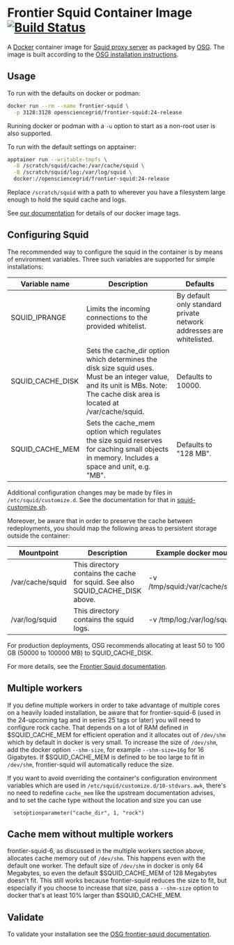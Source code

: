 Frontier Squid Container Image [![Build Status](https://github.com/opensciencegrid/docker-frontier-squid/workflows/dispatched%20build-docker-image/badge.svg)](https://github.com/opensciencegrid/docker-frontier-squid/actions?query=workflow%3A%22dispatched+build-docker-image%22)
==============================

A [Docker](https://hub.docker.com/r/opensciencegrid/frontier-squid) container image for
[Squid proxy server](http://www.squid-cache.org/) as packaged by [OSG](https://osg-htc.org/).
The image is built according to the
[OSG installation instructions](https://osg-htc.org/docs/data/frontier-squid/).

Usage
-----

To run with the defaults on docker or podman:

```bash
docker run --rm --name frontier-squid \
  -p 3128:3128 opensciencegrid/frontier-squid:24-release
```

Running docker or podman with a `-u` option to start as a non-root user
is also supported.

To run with the default settings on apptainer:

```bash
apptainer run --writable-tmpfs \
  -B /scratch/squid/cache:/var/cache/squid \
  -B /scratch/squid/log:/var/log/squid \
  docker://opensciencegrid/frontier-squid:24-release
```

Replace `/scratch/squid` with a path to wherever you have a filesystem
large enough to hold the squid cache and logs.

See [our documentation](https://osg-htc.org/technology/policy/container-release/#tags) for details of our docker
image tags.

Configuring Squid
-----------------

The recommended way to configure the squid in the container is by means of environment variables.
Three such variables are supported for simple installations:

Variable name       | Description                                                             | Defaults                                     |
---------------------|-------------------------------------------------------------------------|----------------------------------------------|
SQUID_IPRANGE       | Limits the incoming connections to the provided whitelist.     |By default only standard private network addresses are whitelisted. |
SQUID_CACHE_DISK    | Sets the cache_dir option which determines the disk size squid uses. Must be an integer value, and its unit is MBs. Note: The cache disk area is located at /var/cache/squid. | Defaults to 10000. |
SQUID_CACHE_MEM     | Sets the cache_mem option which regulates the size squid reserves for caching small objects in memory. Includes a space and unit, e.g. "MB". | Defaults to "128 MB". |

Additional configuration changes may be made by files in `/etc/squid/customize.d`.  See the documentation for that in [squid-customize.sh](squid-customize.sh).

Moreover, be aware that in order to preserve the cache between redeployments, you should map the following areas to persistent storage outside the container:

Mountpoint       | Description                                                          | Example docker mount               |
-----------------|----------------------------------------------------------------------|------------------------------------|
/var/cache/squid | This directory contains the cache for squid. See also SQUID_CACHE_DISK above. | -v /tmp/squid:/var/cache/squid |
/var/log/squid   | This directory contains the squid logs.                              | -v /tmp/log:/var/log/squid         |

For production deployments, OSG recommends allocating at least 50 to 100 GB (50000 to 100000 MB) to SQUID_CACHE_DISK.

For more details, see the [Frontier Squid documentation](https://osg-htc.org/docs/data/frontier-squid/#configuring-frontier-squid).


Multiple workers
----------------

If you define multiple workers in order to take advantage of multiple cores on a heavily loaded installation, be aware that for frontier-squid-6 (used in the 24-upcoming tag and in series 25 tags or later) you will need to configure rock cache.
That depends on a lot of RAM defined in $SQUID_CACHE_MEM for efficient operation and it allocates out of `/dev/shm` which by default in docker is very small.
To increase the size of `/dev/shm`, add the docker option `--shm-size`, for example `--shm-size=16g` for 16 Gigabytes.
If $SQUID_CACHE_MEM is defined to be too large to fit in `/dev/shm`, frontier-squid will automatically reduce the size.

If you want to avoid overriding the container's configuration environment variables which are used in `/etc/squid/customize.d/10-stdvars.awk`, there's no need to redefine `cache_mem` like the upstream documentation advises, and to set the cache type without the location and size you can use
```
  setoptionparameter("cache_dir", 1, "rock")
```


Cache mem without multiple workers
----------------------------------

frontier-squid-6, as discussed in the multiple workers section above, allocates cache memory out of `/dev/shm`.
This happens even with the default one worker.
The default size of `/dev/shm` in docker is only 64 Megabytes, so even the default $SQUID_CACHE_MEM of 128 Megabytes doesn't fit.
This still works because frontier-squid reduces the size to fit, but especially if you choose to increase that size, pass a `--shm-size` option to docker that's at least 10% larger than $SQUID_CACHE_MEM.


Validate
--------

To validate your installation see the [OSG frontier-squid documentation](https://osg-htc.org/docs/data/frontier-squid/#validating-frontier-squid).
